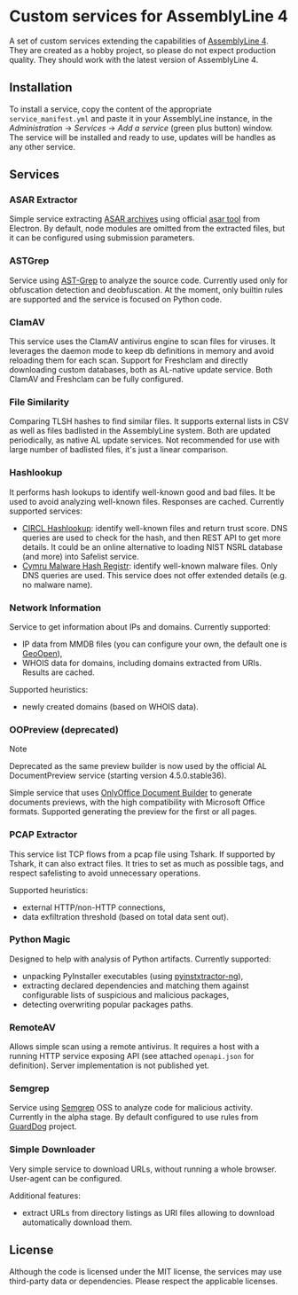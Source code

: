 # Custom services for AssemblyLine 4

A set of custom services extending the capabilities of [AssemblyLine 4](https://github.com/CybercentreCanada/assemblyline).
They are created as a hobby project, so please do not expect production quality. They should work with the latest
version of AssemblyLine 4.

## Installation

To install a service, copy the content of the appropriate `service_manifest.yml` and paste it in your AssemblyLine
instance, in the *Administration* -> *Services* -> *Add a service* (green plus button) window. The service will be
installed and ready to use, updates will be handles as any other service.

## Services

### ASAR Extractor

Simple service extracting [ASAR archives](https://www.electronjs.org/docs/latest/tutorial/asar-archives)
using official [asar tool](https://www.npmjs.com/package/@electron/asar) from Electron. By default, node modules
are omitted from the extracted files, but it can be configured using submission parameters.

### ASTGrep

Service using [AST-Grep](https://ast-grep.github.io/) to analyze the source code. Currently used only for
obfuscation detection and deobfuscation. At the moment, only builtin rules are supported and the service is focused on Python code.

### ClamAV

This service uses the ClamAV antivirus engine to scan files for viruses. It leverages the daemon mode to keep db
definitions in memory and avoid reloading them for each scan. Support for Freshclam and directly downloading custom
databases, both as AL-native update service. Both ClamAV and Freshclam can be fully configured.

### File Similarity

Comparing TLSH hashes to find similar files. It supports external lists in CSV as well as files badlisted in the
AssemblyLine system. Both are updated periodically, as native AL update services. Not recommended for use with large
number of badlisted files, it's just a linear comparison.

### Hashlookup

It performs hash lookups to identify well-known good and bad files. It be used to avoid analyzing well-known
files. Responses are cached. Currently supported services:

- [CIRCL Hashlookup](https://www.circl.lu/services/hashlookup/): identify well-known files and return trust
  score. DNS queries are used to check for the hash, and then REST API to get more details. It could be an
  online alternative to loading NIST NSRL database (and more) into Safelist service.
- [Cymru Malware Hash Registr](https://www.team-cymru.com/mhr): identify well-known malware files. Only
  DNS queries are used. This service does not offer extended details (e.g. no malware name).

### Network Information

Service to get information about IPs and domains. Currently supported:

- IP data from MMDB files (you can configure your own, the default one is [GeoOpen](https://cra.circl.lu/opendata/geo-open/)),
- WHOIS data for domains, including domains extracted from URIs. Results are cached.

Supported heuristics:

- newly created domains (based on WHOIS data).

### OOPreview (deprecated)

  > [!NOTE]
  > Deprecated as the same preview builder is now used by the official AL DocumentPreview
  > service (starting version 4.5.0.stable36).

Simple service that uses [OnlyOffice Document Builder](https://api.onlyoffice.com/docbuilder/basic)
to generate documents previews, with the high compatibility with Microsoft Office formats. Supported
generating the preview for the first or all pages.

### PCAP Extractor

This service list TCP flows from a pcap file using Tshark. If supported by Tshark, it can also extract files.
It tries to set as much as possible tags, and respect safelisting to avoid unnecessary operations.

Supported heuristics:

- external HTTP/non-HTTP connections,
- data exfiltration threshold (based on total data sent out).

### Python Magic

Designed to help with analysis of Python artifacts. Currently supported:

- unpacking PyInstaller executables (using [pyinstxtractor-ng](https://github.com/pyinstxtractor/pyinstxtractor-ng)),
- extracting declared dependencies and matching them against configurable lists of suspicious and malicious packages,
- detecting overwriting popular packages paths.

### RemoteAV

Allows simple scan using a remote antivirus. It requires a host with a running HTTP service exposing API (see attached `openapi.json` for definition).
Server implementation is not published yet.

### Semgrep

Service using [Semgrep](https://semgrep.dev) OSS to analyze code for malicious activity. Currently in the alpha stage.
By default configured to use rules from [GuardDog](https://github.com/DataDog/guarddog) project.

### Simple Downloader

Very simple service to download URLs, without running a whole browser. User-agent can be configured.

Additional features:

  - extract URLs from directory listings as URI files allowing to download automatically download them.

## License

Although the code is licensed under the MIT license, the services may use third-party data or dependencies.
Please respect the applicable licenses.

